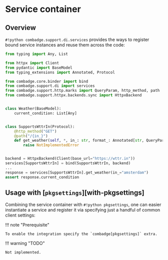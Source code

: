 # Service container

## Overview

`#!python combadge.support.di.services` provides the ways to register bound service instances and reuse them across the code:

```python title="dependency_injection.py" hl_lines="25 27"
from typing import Any, List

from httpx import Client
from pydantic import BaseModel
from typing_extensions import Annotated, Protocol

from combadge.core.binder import bind
from combadge.support.di import services
from combadge.support.http.marks import QueryParam, http_method, path
from combadge.support.httpx.backends.sync import HttpxBackend


class Weather(BaseModel):
    current_condition: List[Any]


class SupportsWttrIn(Protocol):
    @http_method("GET")
    @path("/{in_}")
    def get_weather(self, *, in_: str, format_: Annotated[str, QueryParam("format")] = "j1") -> Weather:
        raise NotImplementedError


backend = HttpxBackend(Client(base_url="https://wttr.in"))
services[SupportsWttrIn] = bind(SupportsWttrIn, backend)
...
response = services[SupportsWttrIn].get_weather(in_="amsterdam")
assert response.current_condition
```

## Usage with [`pkgsettings`][with-pkgsettings]

Combining the service container with `#!python pkgsettings`, one can easier instantiate a service and register it via specifying just a handful of common client settings:

!!! note "Prerequisite"

    To enable the integration specify the `combadge[pkgsettings]` extra.

!!! warning "TODO"

    Not implemented.
